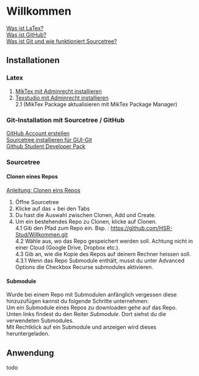 # Willkommen
[Was ist LaTex?](https://praxistipps.chip.de/was-ist-latex-einfach-erklaert_48193)    
[Was ist GitHub?](https://t3n.de/news/eigentlich-github-472886/)  
[Was ist Git und wie funktioniert Sourcetree?](https://confluence.atlassian.com/get-started-with-sourcetree)  
## Installationen
 ### Latex 
   1. [MikTex mit Adminrecht installieren](https://miktex.org/download)   
   2. [Texstudio mit Adminrecht installieren](https://www.texstudio.org)   
   2.1 (MikTex Package aktualisieren mit MikTex Package Manager)  


### Git-Installation mit Sourcetree / GitHub  
   [GitHub Account erstellen](https://www.github.com)  
   [Sourcetree installieren für GUI-Git](https://www.sourcetreeapp.com/)  
   [Github Student Developer Pack](https://www.openhsr.ch/tipps/github-education-pack/)  
   
### Sourcetree

#### Clonen eines Repos
[Anleitung: Clonen eins Repos](https://confluence.atlassian.com/bitbucket/clone-a-repository-223217891.html)  
1. Öffne Sourcetree  
2. Klicke auf das + bei den Tabs  
3. Du hast die Auswahl zwischen Clonen, Add und Create.  
4. Um ein bestehendes Repo zu Clonen, klicke auf Clonen.  
4.1 Gib den Pfad zum Repo ein. Bsp. : https://github.com/HSR-Stud/Willkommen.git  
4.2 Wähle aus, wo das Repo gespeichert werden soll. Achtung nicht in einer Cloud (Google Drive, Dropbox etc.).  
4.3 Gib an, wie die Kopie des Repos auf deinem Rechner heissen soll.  
4.3.1 Wenn das Repo Submodule enthält, musst du unter Advanced Options die Checkbox Recurse submodules aktivieren.  

#### Submodule
Wurde bei einem Repo mit Submodulen anfänglich vergessen diese hinzuzufügen kannst du folgende Schritte unternehmen:  
Um ein Submodule eines Repos zu downloaden gehe auf das Repo.  
Unten links findest du den Reiter *Submodule*. Dort siehst du die verwendeten Submodules.  
Mit Rechtklick auf ein Submodule und anzeigen wird dieses heruntergeladen.

## Anwendung
todo
